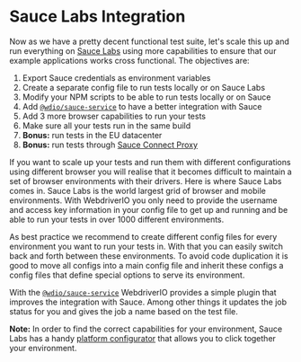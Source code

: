 Sauce Labs Integration
======================

Now as we have a pretty decent functional test suite, let's scale this up and run everything on [Sauce Labs](https://saucelabs.com/) using more capabilities to ensure that our example applications works cross functional. The objectives are:

1. Export Sauce credentials as environment variables
2. Create a separate config file to run tests locally or on Sauce Labs
3. Modify your NPM scripts to be able to run tests locally or on Sauce
4. Add [`@wdio/sauce-service`](https://www.npmjs.com/package/@wdio/sauce-service) to have a better integration with Sauce
5. Add 3 more browser capabilities to run your tests
6. Make sure all your tests run in the same build
7. __Bonus:__ run tests in the EU datacenter
8. __Bonus:__ run tests through [Sauce Connect Proxy](https://wiki.saucelabs.com/display/DOCS/Sauce+Connect+Proxy)

If you want to scale up your tests and run them with different configurations using different browser you will realise that it becomes difficult to maintain a set of browser environments with their drivers. Here is where Sauce Labs comes in. Sauce Labs is the world largest grid of browser and mobile environments. With WebdriverIO you only need to provide the username and access key information in your config file to get up and running and be able to run your tests in over 1000 different environments.

As best practice we recommend to create different config files for every environment you want to run your tests in. With that you can easily switch back and forth between these environments. To avoid code duplication it is good to move all configs into a main config file and inherit these configs a config files that define special options to serve its environment.

With the [`@wdio/sauce-service`](https://www.npmjs.com/package/@wdio/sauce-service) WebdriverIO provides a simple plugin that improves the integration with Sauce. Among other things it updates the job status for you and gives the job a name based on the test file.

__Note:__ In order to find the correct capabilities for your environment, Sauce Labs has a handy [platform configurator](https://wiki.saucelabs.com/display/DOCS/Platform+Configurator) that allows you to click together your environment.

